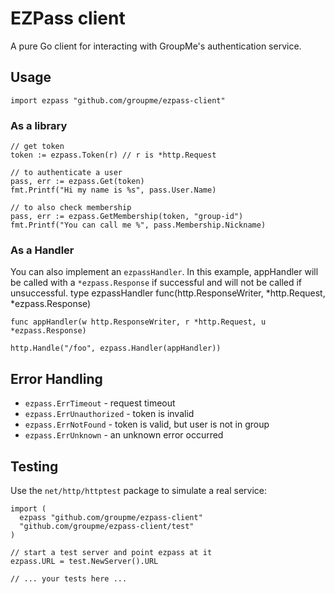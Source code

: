 # EZPass client

A pure Go client for interacting with GroupMe's authentication service.

## Usage

    import ezpass "github.com/groupme/ezpass-client"

### As a library
    // get token
    token := ezpass.Token(r) // r is *http.Request

    // to authenticate a user
    pass, err := ezpass.Get(token)
    fmt.Printf("Hi my name is %s", pass.User.Name)

    // to also check membership
    pass, err := ezpass.GetMembership(token, "group-id")
    fmt.Printf("You can call me %", pass.Membership.Nickname)

### As a Handler

You can also implement an `ezpassHandler`. In this example, appHandler will be
called with a `*ezpass.Response` if successful and will not be called if
unsuccessful.
    type ezpassHandler func(http.ResponseWriter, *http.Request, *ezpass.Response)

    func appHandler(w http.ResponseWriter, r *http.Request, u *ezpass.Response)

    http.Handle("/foo", ezpass.Handler(appHandler))

## Error Handling

* `ezpass.ErrTimeout` - request timeout
* `ezpass.ErrUnauthorized` - token is invalid
* `ezpass.ErrNotFound` - token is valid, but user is not in group
* `ezpass.ErrUnknown` - an unknown error occurred

## Testing

Use the `net/http/httptest` package to simulate a real service:

    import (
      ezpass "github.com/groupme/ezpass-client"
      "github.com/groupme/ezpass-client/test"
    )

    // start a test server and point ezpass at it
    ezpass.URL = test.NewServer().URL

    // ... your tests here ...

